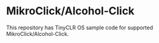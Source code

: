 # MikroClick/Alcohol-Click

This repository has TinyCLR OS sample code for supported MikroClick/Alcohol-Click.


